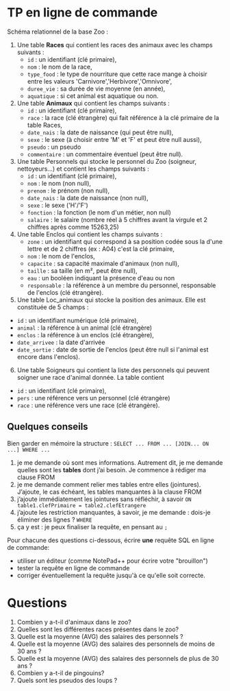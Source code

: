 # TP en ligne de commande

Schéma relationnel de la base Zoo  : 
1. Une table **Races** qui contient les races des animaux avec les champs suivants : 
   * `id` : un identifiant (clé primaire), 
   * `nom` : le nom de la race, 
   * `type_food` : le type de nourriture que cette race mange à choisir entre les valeurs 'Carnivore','Herbivore','Omnivore', 
   * `duree_vie` : sa durée de vie moyenne (en année), 
   * `aquatique` :  si cet animal est aquatique ou non.
2. Une table **Animaux** qui contient les champs suivants : 
   * `id` : un identifiant (clé primaire), 
   * `race` : la race (clé étrangère)  qui fait référence à la clé primaire de la table Races, 
   * `date_nais` : la date de naissance (qui peut être null), 
   * `sexe` : le sexe (à choisir entre 'M' et 'F' et peut être null aussi),
   * `pseudo` : un pseudo  
   * `commentaire` :  un commentaire éventuel (peut être null).
3. Une table Personnels qui stocke le personnel du Zoo (soigneur, nettoyeurs…) et contient
les champs suivants : 
   * `id` : un identifiant (clé primaire), 
   * `nom` : le nom (non null), 
   * `prenom` : le prénom (non null), 
   * `date_nais` : la date de naissance (non null), 
   * `sexe` : le sexe ('H'/'F') 
   * `fonction` : la fonction (le nom d'un métier, non null) 
   * `salaire` : le salaire (nombre réel à 5 chiffres avant la virgule et 2 chiffres après comme 15263,25)
4. Une table Enclos qui contient les champs suivants : 
   * `zone` : un identifiant qui correspond à sa position codée sous la d'une lettre et de 2 chiffres (ex : A04) c'est la clé primaire, 
   * `nom` : le nom de l'enclos, 
   * `capacite` : sa capacité maximale d'animaux (non null), 
   * `taille` : sa taille (en m², peut être null),
   * `eau` : un booléen indiquant la présence d'eau ou non 
   * `responsable` :  la référence à un membre du personnel, responsable de l'enclos (clé étrangère).
5.  Une table Loc_animaux qui stocke la position des animaux. Elle est constituée de 5 champs : 
   * `id` : un identifiant numérique (clé primaire), 
   * `animal` : la référence à un animal (clé étrangère)
   * `enclos` : la référence à un enclos (clé étrangère), 
   * `date_arrivee` : la date d'arrivée 
   * `date_sortie` : date de sortie de l'enclos (peut être null si l'animal est encore dans l'enclos).
6.  Une table Soigneurs qui contient la liste des personnels qui peuvent soigner une race d'animal donnée. La table contient 
   * `id` : un identifiant (clé primaire),
   * `pers` : une référence vers un personnel (clé étrangère)
   * `race` :  une référence vers une race (clé étrangère).

## Quelques conseils
Bien garder en mémoire la structure :  `SELECT ... FROM ... [JOIN... ON ...] WHERE ...`

1. je me demande où sont mes informations. Autrement dit, je me demande quelles sont les **tables** dont j’ai besoin. Je commence à rédiger ma clause FROM
2. je me demande comment relier mes tables entre elles (jointures). J’ajoute, le cas échéant, les tables manquantes à la clause FROM
3. j’ajoute immédiatement les jointures sans réfléchir, à savoir `ON  table1.clefPrimaire = table2.clefEtrangere`
4. j’ajoute les restriction manquantes, à savoir, je me demande : dois-je éliminer des lignes ?  `WHERE`
5. ça y est : je peux finaliser la requête, en pensant au `;`


Pour chacune des questions ci-dessous, écrire **une** requête SQL en ligne de commande:
* utiliser un éditeur (comme NotePad++ pour écrire votre "brouillon")
* tester la requête en ligne de commande
* corriger éventuellement la requête jusqu'à ce qu'elle soit correcte.

# Questions
1. Combien y a-t-il d'animaux dans le zoo?
2. Quelles sont les différentes races présentes dans le zoo?
5. Quelle est la moyenne (AVG) des salaires des personnels ?
6. Quelle est la moyenne (AVG) des salaires des personnels de moins de 30 ans ?
7. Quelle est la moyenne (AVG) des salaires des personnels de plus de 30 ans ?
3. Combien y a-t-il de pingouins?
4. Quels sont les pseudos des loups ?

